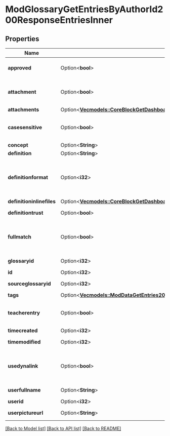 # ModGlossaryGetEntriesByAuthorId200ResponseEntriesInner

## Properties

Name | Type | Description | Notes
------------ | ------------- | ------------- | -------------
**approved** | Option<**bool**> | Whether the entry was approved | [optional]
**attachment** | Option<**bool**> | Whether or not the entry has attachments | [optional]
**attachments** | Option<[**Vec<models::CoreBlockGetDashboardBlocks200ResponseBlocksInnerContentsFilesInner>**](core_block_get_dashboard_blocks_200_response_blocks_inner_contents_files_inner.md)> |  | [optional]
**casesensitive** | Option<**bool**> | When true, the matching is case sensitive | [optional]
**concept** | Option<**String**> | The concept | [optional]
**definition** | Option<**String**> | The definition | [optional]
**definitionformat** | Option<**i32**> | definition format (1 = HTML, 0 = MOODLE, 2 = PLAIN, or 4 = MARKDOWN) | [optional]
**definitioninlinefiles** | Option<[**Vec<models::CoreBlockGetDashboardBlocks200ResponseBlocksInnerContentsFilesInner>**](core_block_get_dashboard_blocks_200_response_blocks_inner_contents_files_inner.md)> |  | [optional]
**definitiontrust** | Option<**bool**> | The definition trust flag | [optional]
**fullmatch** | Option<**bool**> | When true, the matching is done on full words only | [optional]
**glossaryid** | Option<**i32**> | The glossary ID | [optional]
**id** | Option<**i32**> | The entry ID | [optional]
**sourceglossaryid** | Option<**i32**> | The source glossary ID | [optional]
**tags** | Option<[**Vec<models::ModDataGetEntries200ResponseEntriesInnerTagsInner>**](mod_data_get_entries_200_response_entries_inner_tags_inner.md)> |  | [optional]
**teacherentry** | Option<**bool**> | The entry was created by a teacher, or equivalent. | [optional]
**timecreated** | Option<**i32**> | Time created | [optional]
**timemodified** | Option<**i32**> | Time modified | [optional]
**usedynalink** | Option<**bool**> | Whether the concept should be automatically linked | [optional]
**userfullname** | Option<**String**> | Author full name | [optional]
**userid** | Option<**i32**> | Author ID | [optional]
**userpictureurl** | Option<**String**> | Author picture | [optional]

[[Back to Model list]](../README.md#documentation-for-models) [[Back to API list]](../README.md#documentation-for-api-endpoints) [[Back to README]](../README.md)


